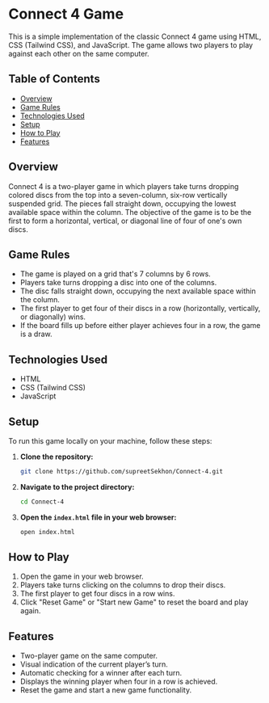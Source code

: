 # Connect 4 Game

This is a simple implementation of the classic Connect 4 game using HTML, CSS (Tailwind CSS), and JavaScript. The game allows two players to play against each other on the same computer.

## Table of Contents

- [Overview](#overview)
- [Game Rules](#game-rules)
- [Technologies Used](#technologies-used)
- [Setup](#setup)
- [How to Play](#how-to-play)
- [Features](#features)

## Overview

Connect 4 is a two-player game in which players take turns dropping colored discs from the top into a seven-column, six-row vertically suspended grid. The pieces fall straight down, occupying the lowest available space within the column. The objective of the game is to be the first to form a horizontal, vertical, or diagonal line of four of one's own discs.

## Game Rules

- The game is played on a grid that's 7 columns by 6 rows.
- Players take turns dropping a disc into one of the columns.
- The disc falls straight down, occupying the next available space within the column.
- The first player to get four of their discs in a row (horizontally, vertically, or diagonally) wins.
- If the board fills up before either player achieves four in a row, the game is a draw.

## Technologies Used

- HTML
- CSS (Tailwind CSS)
- JavaScript

## Setup

To run this game locally on your machine, follow these steps:

1. **Clone the repository:**
    ```bash
    git clone https://github.com/supreetSekhon/Connect-4.git
    ```
2. **Navigate to the project directory:**
    ```bash
    cd Connect-4
    ```
3. **Open the `index.html` file in your web browser:**
    ```bash
    open index.html
    ```

## How to Play

1. Open the game in your web browser.
2. Players take turns clicking on the columns to drop their discs.
3. The first player to get four discs in a row wins.
4. Click "Reset Game" or "Start new Game" to reset the board and play again.

## Features

- Two-player game on the same computer.
- Visual indication of the current player’s turn.
- Automatic checking for a winner after each turn.
- Displays the winning player when four in a row is achieved.
- Reset the game and start a new game functionality.
